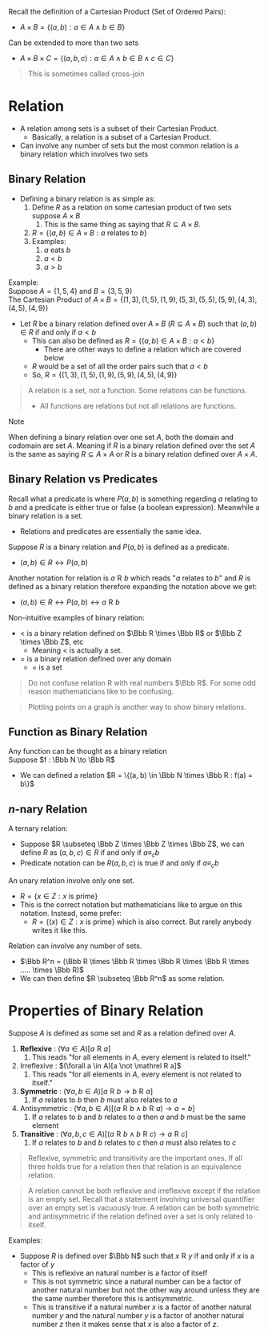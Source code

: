
Recall the definition of a Cartesian Product (Set of Ordered Pairs): 
- $A \times B = \{(a, b) : a \in A \wedge b \in B\}$

Can be extended to more than two sets
- $A \times B \times C = \{(a, b, c) : a \in A \wedge b \in B \wedge c \in C\}$

> This is sometimes called cross-join


# Relation

- A relation among sets is a subset of their Cartesian Product.
	- Basically, a relation is a subset of a Cartesian Product. 
- Can involve any number of sets but the most common relation is a binary relation which involves two sets

## Binary Relation

- Defining a binary relation is as simple as: 
	1. Define $R$ as a relation on some cartesian product of two sets suppose $A \times B$ 
		1. This is the same thing as saying that $R \subseteq A \times B$.
	2. $R = \{(a, b) \in A \times B : a \text { relates to } b\}$
	3. Examples:
		1. $a$ eats $b$
		2. $a < b$
		3. $a > b$

Example:<br>Suppose $A = \{1, 5, 4\}$ and $B = \{3, 5, 9\}$<br>The Cartesian Product of $A \times B = \{(1, 3), (1, 5), (1, 9), (5, 3), (5, 5), (5, 9), (4, 3), (4, 5), (4, 9)\}$
- Let $R$ be a binary relation defined over $A \times B$ $(R \subseteq A \times B)$ such that $(a, b) \in R$ if and only if $a < b$ 
	- This can also be defined as $R = \{(a, b) \in A \times B : a < b\}$
		- There are other ways to define a relation which are covered below
	- $R$ would be a set of all the order pairs such that $a < b$
	- So, $R = \{(1, 3), (1, 5), (1, 9), (5, 9), (4, 5), (4, 9)\}$



> A relation is a set, not a function. Some relations can be functions. 
> - All functions are relations but not all relations are functions.

>[!note]
>
>When defining a binary relation over one set $A$, both the domain and codomain are set $A$. Meaning if $R$ is a binary relation defined over the set $A$ is the same as saying $R \subseteq A \times A$ or $R$ is a binary relation defined over $A \times A$.
## Binary Relation vs Predicates

Recall what a predicate is where $P(a, b)$ is something regarding $a$ relating to $b$ and a predicate is either true or false (a boolean expression). Meanwhile a binary relation is a set.
- Relations and predicates are essentially the same idea. 

Suppose $R$ is a binary relation and $P(a, b)$ is defined as a predicate.
- $(a, b) \in R \leftrightarrow P(a, b)$

Another notation for relation is $a\mathrel R b$ which reads "$a$ relates to $b$" and $R$ is defined as a binary relation therefore expanding the notation above we get:
- $(a, b) \in R \leftrightarrow P(a, b) \leftrightarrow a \mathrel R b$

Non-intuitive examples of binary relation: 
- $<$ is a binary relation defined on $\Bbb R \times \Bbb R$ or $\Bbb Z \times \Bbb Z$, etc
	- Meaning $<$ is actually a set.
- $=$ is a binary relation defined over any domain
	- $=$ is a set

>Do not confuse relation $\mathrel R$ with real numbers $\Bbb R$. For some odd reason mathematicians like to be confusing. 

> Plotting points on a graph is another way to show binary relations.

## Function as Binary Relation

Any function can be thought as a binary relation<br>Suppose $f : \Bbb N \to \Bbb R$ 
- We can defined a relation $R = \{(a, b) \in \Bbb N \times \Bbb R : f(a) = b\}$

## $n$-nary Relation

A ternary relation:
- Suppose $R \subseteq \Bbb Z \times \Bbb Z \times \Bbb Z$, we can define $R$ as $(a, b, c) \in R$ if and only if $a \equiv_c b$
- Predicate notation can be $R(a, b, c)$ is true if and only if $a \equiv_c b$

An unary relation involve only one set.
- $R = \{x \in Z : x \text { is prime}\}$
- This is the correct notation but mathematicians like to argue on this notation. Instead, some prefer:
	- $R = \{ (x) \in Z : x \text { is prime}\}$ which is also correct. But rarely anybody writes it like this. 


Relation can involve any number of sets.
- $\Bbb R^n = (\Bbb R \times \Bbb R \times \Bbb R \times \Bbb R \times ..... \times \Bbb R)$
- We can then define $R \subseteq \Bbb R^n$ as some relation.
# Properties of Binary Relation


Suppose $A$ is defined as some set and $R$ as a relation defined over $A$. 
1. **Reflexive** : $(\forall a \in A)[a \mathrel R a]$ 
	1. This reads "for all elements in $A$, every element is related to itself."
2. Irreflexive : $(\forall a  \in A)[a \not \mathrel R a]$
	1. This reads "for all elements in $A$, every element is not related to itself."
3. **Symmetric** : $(\forall a, b \in A)[a \mathrel R b \to b \mathrel R a]$
	1. If $a$ relates to $b$ then $b$ must also relates to $a$
4. Antisymmetric : $(\forall a, b \in A)[(a \mathrel R b \wedge b \mathrel R a) \to a = b]$
	1. If $a$ relates to $b$ and $b$ relates to $a$ then $a$ and $b$ must be the same element
5. **Transitive** : $(\forall a, b, c \in A)[(a \mathrel R b \wedge b \mathrel R c) \to a \mathrel R c]$
	1. If $a$ relates to $b$ and $b$ relates to $c$ then $a$ must also relates to $c$

> Reflexive, symmetric and transitivity are the important ones. If all three holds true for a relation then that relation is an equivalence relation. 

>A relation cannot be both reflexive and irreflexive except if the relation is an empty set. Recall that a statement involving universal quantifier over an empty set is vacuously true. A relation can be both symmetric and antisymmetric if the relation defined over a set is only related to itself. 


Examples: 
- Suppose $R$ is defined over $\Bbb N$ such that $x \mathrel R y$ if and only if $x$ is a factor of $y$
	- This is reflexive an natural number is a factor of itself
	- This is not symmetric since a natural number can be a factor of another natural number but not the other way around unless they are the same number therefore this is antisymmetric. 
	- This is transitive if a natural number $x$ is a factor of another natural number $y$ and the natural number $y$ is a factor of another natural number $z$ then it makes sense that $x$ is also a factor of $z$. 




